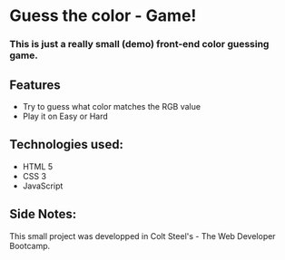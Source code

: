 # Guess the color - Game!

### This is just a really small (demo) front-end color guessing game.

## Features

- Try to guess what color matches the RGB value
- Play it on Easy or Hard

## Technologies used:

- HTML 5
- CSS 3
- JavaScript

## Side Notes:

This small project was developped in Colt Steel's - The Web Developer Bootcamp.
